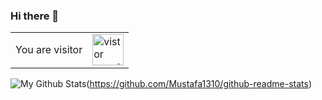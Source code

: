 ### Hi there 👋

<table>
  <tr>
    <td>You are visitor</td>
    <td><img src="https://profile-counter.glitch.me/iamshubhamg/count.svg" alt="vistor count" height="50" /></td>
  </tr>
  </table>
  
![My Github Stats](https://github-readme-stats.vercel.app/api?username=Mustafa1310&show_icons=true&theme=radical)(https://github.com/Mustafa1310/github-readme-stats)

